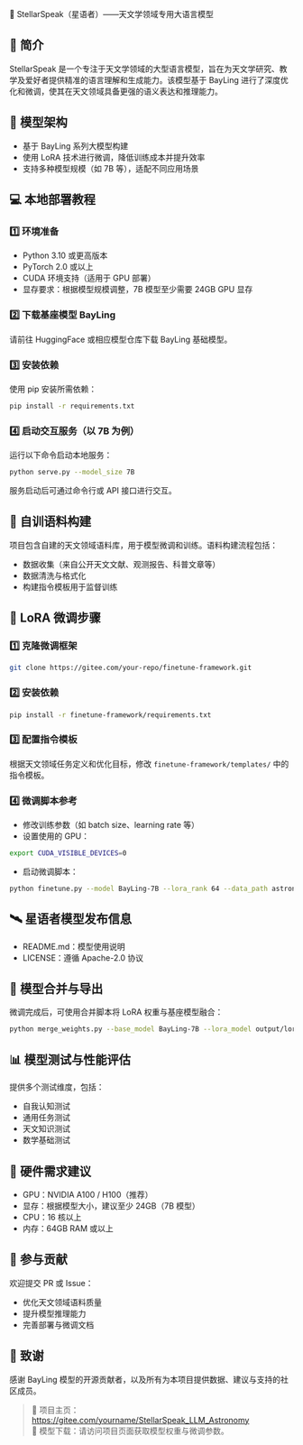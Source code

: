

🌌 StellarSpeak（星语者）——天文学领域专用大语言模型

## 📖 简介
StellarSpeak 是一个专注于天文学领域的大型语言模型，旨在为天文学研究、教学及爱好者提供精准的语言理解和生成能力。该模型基于 BayLing 进行了深度优化和微调，使其在天文领域具备更强的语义表达和推理能力。

## 🧠 模型架构
- 基于 BayLing 系列大模型构建
- 使用 LoRA 技术进行微调，降低训练成本并提升效率
- 支持多种模型规模（如 7B 等），适配不同应用场景

## 💻 本地部署教程

### 1️⃣ 环境准备
- Python 3.10 或更高版本
- PyTorch 2.0 或以上
- CUDA 环境支持（适用于 GPU 部署）
- 显存要求：根据模型规模调整，7B 模型至少需要 24GB GPU 显存

### 2️⃣ 下载基座模型 BayLing
请前往 HuggingFace 或相应模型仓库下载 BayLing 基础模型。

### 3️⃣ 安装依赖
使用 pip 安装所需依赖：
```bash
pip install -r requirements.txt
```

### 4️⃣ 启动交互服务（以 7B 为例）
运行以下命令启动本地服务：
```bash
python serve.py --model_size 7B
```
服务启动后可通过命令行或 API 接口进行交互。

## 🧾 自训语料构建
项目包含自建的天文领域语料库，用于模型微调和训练。语料构建流程包括：
- 数据收集（来自公开天文文献、观测报告、科普文章等）
- 数据清洗与格式化
- 构建指令模板用于监督训练

## 🔧 LoRA 微调步骤

### 1️⃣ 克隆微调框架
```bash
git clone https://gitee.com/your-repo/finetune-framework.git
```

### 2️⃣ 安装依赖
```bash
pip install -r finetune-framework/requirements.txt
```

### 3️⃣ 配置指令模板
根据天文领域任务定义和优化目标，修改 `finetune-framework/templates/` 中的指令模板。

### 4️⃣ 微调脚本参考
- 修改训练参数（如 batch size、learning rate 等）
- 设置使用的 GPU：
```bash
export CUDA_VISIBLE_DEVICES=0
```
- 启动微调脚本：
```bash
python finetune.py --model BayLing-7B --lora_rank 64 --data_path astronomy_data.json
```

## 🛰️ 星语者模型发布信息
- README.md：模型使用说明
- LICENSE：遵循 Apache-2.0 协议

## 🔗 模型合并与导出
微调完成后，可使用合并脚本将 LoRA 权重与基座模型融合：
```bash
python merge_weights.py --base_model BayLing-7B --lora_model output/lora --output_dir merged_model
```

## 📊 模型测试与性能评估
提供多个测试维度，包括：
- 自我认知测试
- 通用任务测试
- 天文知识测试
- 数学基础测试

## 🧱 硬件需求建议
- GPU：NVIDIA A100 / H100（推荐）
- 显存：根据模型大小，建议至少 24GB（7B 模型）
- CPU：16 核以上
- 内存：64GB RAM 或以上

## 🤝 参与贡献
欢迎提交 PR 或 Issue：
- 优化天文领域语料质量
- 提升模型推理能力
- 完善部署与微调文档

## 🙏 致谢
感谢 BayLing 模型的开源贡献者，以及所有为本项目提供数据、建议与支持的社区成员。

> 🌟 项目主页：https://gitee.com/yourname/StellarSpeak_LLM_Astronomy  
> 📁 模型下载：请访问项目页面获取模型权重与微调参数。